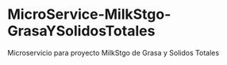 # MicroService-MilkStgo-GrasaYSolidosTotales
Microservicio para proyecto MilkStgo de Grasa y Solidos Totales
